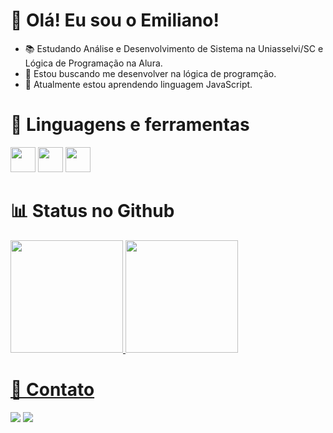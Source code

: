# 🫡 Olá! Eu sou o Emiliano!

- 📚 Estudando Análise e Desenvolvimento de Sistema na Uniasselvi/SC e Lógica de Programação na Alura.
- 🎯 Estou buscando me desenvolver na lógica de programção.
- 🚀 Atualmente estou aprendendo linguagem JavaScript.

# 🔧 Linguagens e ferramentas
<img src="https://cdn.jsdelivr.net/gh/devicons/devicon@latest/icons/javascript/javascript-original.svg" width="40" height="40"/> <img src="https://cdn.jsdelivr.net/gh/devicons/devicon@latest/icons/java/java-original.svg" width="40" height="40"/> <img src="https://cdn.jsdelivr.net/gh/devicons/devicon@latest/icons/github/github-original.svg"  width="40" height="40"/>   
          
#  📊 Status no Github

<div>
<a href="https://github.com/EmilianoSilva98">
<img loading="lazy" height="180em" src="https://github-readme-stats.vercel.app/api/top-langs/?username=EmilianoSilva98&layout=compact&langs_count=7&theme=dracula"/>
<img loading="lazy" height="180em" src="https://github-readme-stats.vercel.app/api?username=EmilianoSilva98&show_icons=true&theme=dracula&include_all_commits=true&count_private=true"/>
</div>

#  📱 Contato
<a href="https://www.linkedin.com/in/emiliano-sebasti%C3%A3o-da-silva-b212b4140/"><img loading="lazy" src="https://img.shields.io/badge/-LinkedIn-%230077B5?style=for-the-badge&logo=linkedin&logoColor=white" target="_blank"></a> <a href="https://www.instagram.com/emiliano_dasilva/"><img loading="lazy" src="https://img.shields.io/badge/-Instagram-%23E4405F?style=for-the-badge&logo=instagram&logoColor=white" target="_blank"></a>
